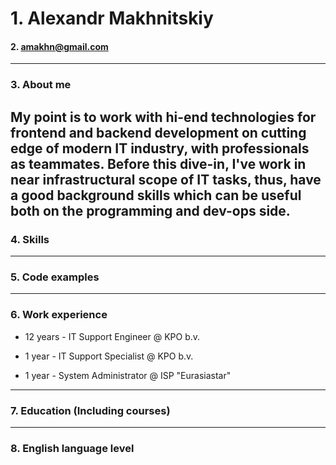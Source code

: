 # 1. Alexandr Makhnitskiy
#### 2. [amakhn@gmail.com](mailto:amakhn@gmail.com)
---
### 3. About me
My point is to work with hi-end technologies for frontend and backend development on cutting edge of modern IT industry, with professionals as teammates. Before this dive-in, I've work in near infrastructural scope of IT tasks, thus, have a good background skills which can be useful both on the programming and dev-ops side. 
---
### 4. Skills  

---
### 5. Code examples

---
### 6. Work experience
- 12 years - IT Support Engineer @ KPO b.v.

- 1 year - IT Support Specialist @ KPO b.v.

- 1 year - System Administrator @ ISP "Eurasiastar" 

---
### 7. Education  (Including courses)

---
### 8. English language level